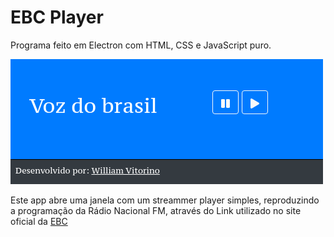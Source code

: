 # EBC Player
Programa feito em Electron com HTML, CSS e JavaScript puro.

![Screenshot](https://github.com/belshoff/ebc-autoplay/raw/master/src/assets/screenshot.png "Screenshot")

Este app abre uma janela com um streammer player simples, reproduzindo a programação da Rádio Nacional FM,
através do Link utilizado no site oficial da [EBC](https://radios.ebc.com.br//aovivo?emissora=radio-nacional-de-brasilia)
